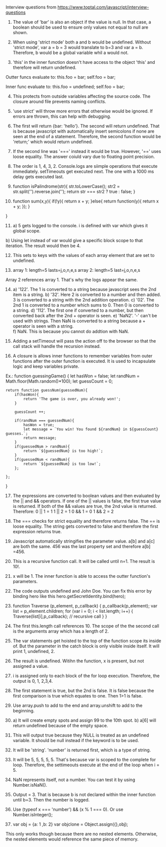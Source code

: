 Interview questions from https://www.toptal.com/javascript/interview-questions

1. The value of 'bar' is also an object if the value is null.  In that case, a boolean should be used to ensure only values not equal to null are shown.

2. When using 'strict mode' both a and b would be undefined.  Without 'strict mode', var a = b = 3 would translate to b=3 and var a = b.  Therefore, b would be a global variable whil a would not.    

3. 'this' in the inner function doesn't have access to the object 'this' and therefore will return undefined.

Outter funcs evaluate to:
this.foo = bar;
self.foo = bar;

Inner func evaluate to:
this.foo = undefined;
self.foo = bar;

4.  This protects from outside variables affecting the source code.  The closure around file prevents naming conflicts.

5. 'use strict' will throw more errors that otherwise would be ignored.  If errors are thrown, this can help with debugging.  

6. The first will return {bar: 'hello'}.  The second will return undefined.  That is because javascript with automatically insert semicolons if none are seen at the end of a statement.  Therefore, the second function would be 'return;' which would return undefined.

7.  If the second line was '===' instead it would be true.  However, '==' uses loose equality.  The answer coiuld vary due to floating point precision.

8.  The order is 1, 4, 3, 2.  Console.logs are siimple operations that execute immediately.  setTimeouts get executed next.  The one with a 1000 ms delay gets executed last.

9. function isPalindrome(str){
    str.toLowerCase();
    str2 = str.split('').reverse.join('');
    return str === str2 ? true : false;
}

10. function sum(x,y){
    if(!y){
        return x + y;
    }else{
        return function(y){
            return x + y;
        });
    }

}

11. a) 5 gets logged to the console.  i is defined with var which gives it global scope.

b) Using let instead of var would give a specific block scope to that iteration.  The result would then be 4.

12. This sets to keys with the values of each array element that are set to undefined.

13. array 1: length=5 lasts=j,o,n,e,s
array 2: length=5 last=j,o,n,e,s

Array 2 references array 1.  That's why the logs appear the same.

14. a) '122'.  The 1 is converted to a string because javascript sees the 2nd item is a string.
b) '32'.  Here 2 is converted to a number and then added.  3 is converted to a string with the 2nd addition operation.
c) '02'.  The 2nd 1 is converted to a number which sums to 0.  Then 0 is converted to a string.
d) '112'.  The first one if converted to a number, but then converted back after the 2nd + operator is seen.
e) 'NaN2'.  '-' can't be used with strings. Then NaN is converted to a string because a + operator is seen with a string.  
f) NaN.  This is because you cannot do addtion with NaN. 

15. Adding a setTimeout will pass the action off to the browser so that the call stack will handle the recursion instead.

16. A closure is allows inner functions to remember variables from outer functions after the outer function is executed.  It is used to incapsulate logic and keep variables private.  

Ex.:
function guessingGame() {
    let hasWon = false;
    let randNum = Math.floor(Math.random()*100);
    let guessCount = 0;

    return function guessNum(guessedNum){
        if(hasWon){
            return 'The game is over, you already won!';
        }

        guessCount ++;
    
        if(randNum === guessedNum){
            hasWon = true;
            let message = `You win! You found ${randNum} in ${guessCount} guesses.`;
            return message;
        }
        if(guessedNum > randNum){
            return `${guessedNum} is too high!`;
        }
        if(guessedNum < randNum){
            return `${guessedNum} is too low!`;
        };
    
    };
}

17. The expressions are converted to boolean values and then evaluated by the || and && operators.  If one of the || values is false, the first true value is returned.  If both of the && values are true, the 2nd value is returned.  Therefore:
0 || 1 = 1
1 || 2 = 1
0 && 1 = 0
1 && 2 = 2

18. The === checks for strict equality and therefore returns false.  The == is loose equality.  The string gets converted to false and therefore the first expression returns true.

19. Javascript automatically stringifies the parameter value.  a[b] and a[c] are both the same.  456 was the last property set and therefore a[b] =456.

20. This is a recursive function call.  It will be called until n=1.  The result is 10!.

21. x will be 1.  The inner function is able to access the outter function's parameters.  

22.  The code outputs undefined and John Doe.  You can fix this error by binding hero like this hero.getSecretIdentity.bind(hero);

23.  function Traverse          (p_element,   p_callback) {
   p_callback(p_element);
   var list = p_element.children;
   for (var i = 0; i < list.length; i++) {
       Traverse(list[i],p_callback);  // recursive call
   }
}

24. The first this.length call references 10.  The scope of the the second call is the arguments array which has a length of 2.

25. The var statements get hoisted to the top of the function scope its inside of.  But the parameter in the catch block is only visible inside itself.  It will print 1, undefined, 2.

26. The result is undefined.  Witihn the function, x is present, but not assigned a value.

27. i is assigned only to each block of the for loop execution.  Therefore, the output is 0, 1, 2,3,4.

28. The first statement is true, but the 2nd is false.  It is false because the first comparison is true which equates to one.  Then 1>1 is false.

29. Use array.push to add to the end and array.unshift to add to the beginning.

30.  a) It will create empty spots and assign 99 to the 10th spot.
b) a[6] will return undefined because of the empty space.

31. This will output true because they NULL is treated as an undefined variable.  It should be null instead if the keyword is to be used.

32. It will be 'string'.  'number' is returned first, which is a type of string.

33. It will be 5, 5, 5, 5, 5.  That's because var is scoped to the complete for loop.  Therefore, the settimeouts execute at the end of the loop when i = 5.

34. NaN represents itself, not a number.  You can test it by using Number.isNaN().

35. Output = 3.  That is because b is not declared within the inner function until b=3.  Then the number is logged.  

36. Use (typeof x === 'number') && (x % 1 === 0). Or use Number.isInteger();

37. var obj = {a: 1 ,b: 2}
var objclone = Object.assign({},obj);

This only works though because there are no nested elements.  Otherwise, the nested elements would reference the same piece of memory.
